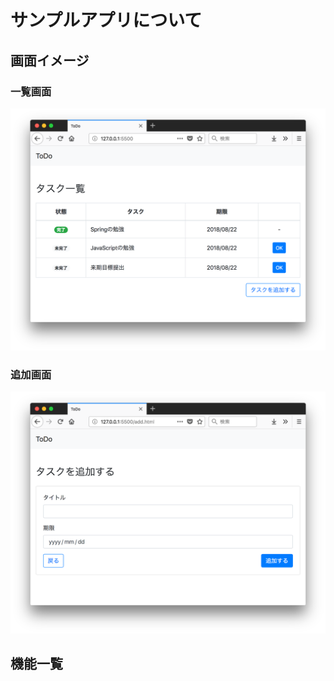 # サンプルアプリについて

## 画面イメージ

### 一覧画面

![STS Practice app](/assets/sts-practice-app-1.png)

### 追加画面

![STS Practice app](/assets/sts-practice-app-2.png)

## 機能一覧

